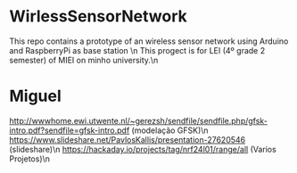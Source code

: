 # WirlessSensorNetwork
This repo contains a prototype of an wireless sensor network using Arduino and RaspberryPi as base station \n
This progect is for LEI (4º grade 2 semester) of MIEI on minho university.\n

# Miguel
http://wwwhome.ewi.utwente.nl/~gerezsh/sendfile/sendfile.php/gfsk-intro.pdf?sendfile=gfsk-intro.pdf (modelação GFSK)\n
https://www.slideshare.net/PavlosKallis/presentation-27620546 (slideshare)\n
https://hackaday.io/projects/tag/nrf24l01/range/all (Varios Projetos)\n
